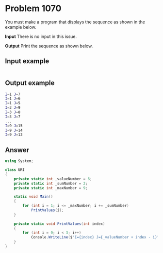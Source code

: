 # Problem 1070 
You must make a program that displays the sequence as shown in the example below.

<b>Input</b>
There is no input in this issue.

<b>Output</b>
Print the sequence as shown below.

## Input example
```bash
```

## Output example
```bash
I=1 J=7
I=1 J=6
I=1 J=5
I=3 J=9
I=3 J=8
I=3 J=7
...
I=9 J=15
I=9 J=14
I=9 J=13
```

## Answer 
```cs
using System; 

class URI 
{
    private static int _valueNumber = 6;
    private static int _sumNumber = 2;
    private static int _maxNumber = 9;

    static void Main() 
    { 
        for (int i = 1; i <= _maxNumber; i += _sumNumber)            
            PrintValues(i);  
    }
    
    private static void PrintValues(int index)
    {
        for (int i = 0; i < 3; i++)
            Console.WriteLine($"I={index} J={_valueNumber + index - i}");
    }
}
```
